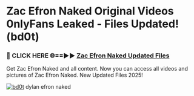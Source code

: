 # Zac Efron Naked Original Videos 0nlyFans Leaked - Files Updated! (bd0t)

<h3>🔴 CLICK HERE 🌐==►► <a href="https://tinyurl.com/up5wt9bj" rel="nofollow">Zac Efron Naked Updated Files</a></h3>

Get Zac Efron Naked and all content. Now you can access all videos and pictures of Zac Efron Naked. New Updated Files 2025!

[![bd0t](https://i.imgur.com/ABiUzMV.gif)](https://tinyurl.com/up5wt9bj)
dylan efron naked